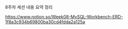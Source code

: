 
8주차 세션 내용 요약 정리

https://www.notion.so/Week08-MySQL-Workbench-ERD-1f8a3c934b69800ba30cd4fdda2a125a

